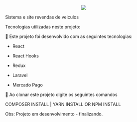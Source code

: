 <p align="center"><img src="https://laravel.com/assets/img/components/logo-laravel.svg"></p>


Sistema e site revendas de veiculos

Tecnologias utilizadas neste projeto:

🚀 Este projeto foi desenvolvido com as seguintes tecnologias:

 - React

 - React Hooks

 - Redux

- Laravel

- Mercado Pago

🚀 Ao clonar este projeto digite os seguintes comandos

COMPOSER INSTALL | YARN INSTALL OR NPM INSTALL

Obs: Projeto em desenvolvimento - finalizando.

